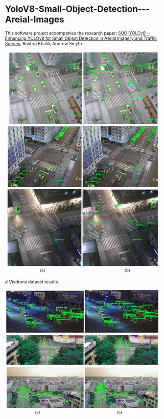 # YoloV8-Small-Object-Detection---Areial-Images
This software project accompanies the research paper: [SOD-YOLOv8—Enhancing YOLOv8 for Small Object Detection in Aerial Imagery and Traffic Scenes](https://www.mdpi.com/1424-8220/24/19/6209), Boshra Khalili, Andrew Smyth.

<p align="center">
  <img src="https://github.com/Boshrakh/Yolov8-Small-Object-Detection-Arial-Images/blob/main/Images/real_results.jpg" alt="Example Image" hight="300">
  
</p>
# Visdrone dataset results
<p align="center">
<img src="https://github.com/Boshrakh/Yolov8-Small-Object-Detection-Arial-Images/blob/main/Images/visdrone_results.jpg" alt="Example Image" hight="300">
</p>


